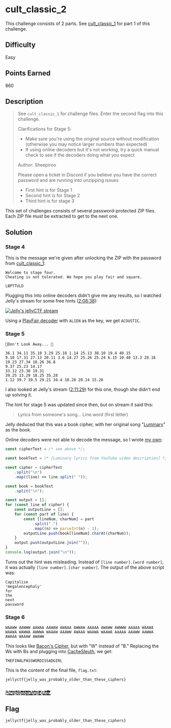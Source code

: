 # cult_classic_2

This challenge consists of 2 parts. See [cult_classic_1](./cult_classic_1.md) for part 1 of this challenge.

## Difficulty

Easy

## Points Earned

860

## Description

> See `cult_classic_1` for challenge files. Enter the second flag into this challenge.
> 
> Clarifications for Stage 5:
> - Make sure you're using the original source without modification (otherwise you may notice larger numbers than expected)
> - If using online decoders but it's not working, try a quick manual check to see if the decoders doing what you expect
> 
> Author: Sheepiroo
> 
> Please open a ticket in Discord if you believe you have the correct password and are running into unzipping issues
>
> - First hint is for Stage 1
> - Second hint is for Stage 2
> - Third hint is for stage 3

This set of challenges consists of several password-protected ZIP files. Each ZIP file must be extracted to get to the next one.

## Solution 

### Stage 4

This is the message we're given after unlocking the ZIP with the password from [cult_classic_1](./cult_classic_1.md):

```
Welcome to stage four.
Cheating is not tolerated. We hope you play fair and square.

LBPTTULD
```

Plugging this into online decoders didn't give me any results, so I watched Jelly's stream for some free hints ([2:08:38](https://www.youtube.com/live/QH8LKkIVHzI?t=7718)):

[![Jelly's jellyCTF stream](https://img.youtube.com/vi/QH8LKkIVHzI/0.jpg)](https://www.youtube.com/live/QH8LKkIVHzI?t=7718)

Using a [PlayFair decoder](https://www.boxentriq.com/code-breaking/playfair-cipher) with `ALIEN` as the key, we get `ACOUSTIC`.

### Stage 5

```
🌠Don't Look Away... 🌠

36.1 34.11 35.10 3.29 25.18 1.14 25.13 38.10 19.4 40.15
9.10 17.31 27.13 20.11 3.6 14.27 25.26 25.24 6.15 10.40 13.3 28.16 19.23 27.34 18.26 36.8
9.37 25.23 14.17
33.12 23.30 19.31
39.25 13.29 18.25 35.28
1.12 39.7 39.5 29.21 34.4 10.28 20.14 15.26
```

I also looked at Jelly's stream ([2:11:29](https://www.youtube.com/live/QH8LKkIVHzI?t=7889)) for this one, though she didn't end up solving it.

The hint for stage 5 was updated since then, but on stream it said this:

> Lyrics from someone's song... Line.word (first letter)

Jelly deduced that this was a book cipher, with her original song "[Luminary](https://www.youtube.com/watch?v=1x6oPy3Hwcw)" as the book.

Online decoders were not able to decode the message, so I wrote [my own](./media/decode.js):

```js
const cipherText = /* see above */;

const bookText = /* [Luminary lyrics from YouTube video description] */;

const cipher = cipherText
    .split("\n")
    .map((line) => line.split(" "));

const book = bookText
    .split("\n");

const output = [];
for (const line of cipher) {
    const outputLine = [];
    for (const part of line) {
        const [lineNum, charNum] = part
            .split(".")
            .map((n) => parseInt(n) - 1);
        outputLine.push(book[lineNum].charAt(charNum));
    }
    output.push(outputLine.join(""));
}
console.log(output.join("\n"));
```

Turns out the hint was misleading. Instead of `[line number].[word number]`, it was actually `[line number].[char number]`. The output of the above script was:

```
Capitalise
'megalencephaly'
for
the
next
password
```

### Stage 6

```
WAAWW AAWWW AAWAA AAWAW AWAAA AWWAW AAAAA AWAWW AWWWW AAAAA WAAWA WAAWA WAWWA AWWWA WAAAW AAAWW AWAAA WAAWA WAAWA AAAAA AAAWW AAWWA AWAAA WAAAW AWAWW
```

This looks like [Bacon's Cipher](https://en.wikipedia.org/wiki/Bacon%27s_cipher), but with "W" instead of "B." Replacing the Ws with Bs and plugging into [CacheSleuth](https://www.cachesleuth.com/multidecoder/), we get:

```
THEFINALPASSWORDISSADGIRL
```

This is the content of the final file, `flag.txt`:

```
jellyctf{jelly_was_probably_older_than_these_ciphers}


P̵̜͓̣̥̟̯͈͉̱̗̜̲̙̬͗͑͊̔̈́̈́̋̄̀̉̕Ş̷̘̺̖͍̤͚̪̟̜͆̌̆́͜:̸̡͍͚͊̈̓ ̵̛̺̮̼͍̝̞͔̗͚̩͍̃͊̅͂̆̀̆́͠͠Ş̸̨̬̻͚͖̟̤̩͕̟͕̞̝̼̓̋̀̑̋̃́t̴͕͋̐à̵̜̩͖̇̂̐̿͊͒̿͝͝r̵̫̟͍̦̩̪̖̓͝k̶̨̡̖̠̤̻͊̒̓̇͑͐̓̈̉̍͗̌͘ǹ̸̼̱̝̖̘̻̭͕̘̀̓̋̀͗̀̈̐̀͊͊̕͜i̵̪̒̊̽̉̽̊̆̍̌͘͝g̴̨̡̮̜̥̰͖̟̞̘̭̟̰̐̅̉͌̓̓͗͐̅͂͘͠ḧ̷̟̦͉͉̬̟̺̏̀̋̈̄́́̾̚͜͝t̷͇̠̱̩̺͇̬̬̙̤̜̦̗̣͔̋̒̉̒͌͒͒̀̌́͊̀s̶͖̄́̐̄̓̿͝͝ͅ ̶̧̧̰͖̣͈̤̦̺̻̪̮͇̮̮̑̄̑̍̌̃̐̅̏͝ả̷̢̳̠̞̙̹͇̗̩̫̭̹͜r̶̮̺͉̼͊͆̉̕e̸̡̼͋̀͗̆͑̌̚͠͝ͅ ̷̪̦̻͈̪̠͚̯̅̎͒̀n̴̜̝̼͉̙̎͑̂͒̅̕͝ơ̸̡̛̛̩͎͇͇̱̜̘̫̗̫͇̙̈̎̂̈́̓́̔̎͐t̸͚̝̼̬̣̘̱̪̘͎̯̅̐̅̍̑̌̑́̿̂͊̽͘̕ ̵̹̙͝ä̵̢̡͍̖͊̊ ̷̧̡̥͉͚̪̘̹̺͇͈̺̩͍̤͗c̴̤͕̞̥̫̤̱̝̥̲̏̾͊̿͂͐̾͗̃̎͂̕͝ͅu̸̡̳̝̬͙̦͚̮̎͒̅̋͗̃͗̒͑͌͑͘̚͜l̸̨̛̰̺̹̣̪͉͑̌̋̿͂͒̄̂͒͛͂̈́͘͜t̵̢̛̛̥͙͇̘̔͑͗̋̇͋̔̿̐̏̚͜

```

## Flag

`jellyctf{jelly_was_probably_older_than_these_ciphers}`